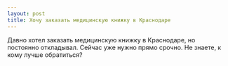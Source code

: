 ```yaml
---
layout: post 
title: Хочу заказать медицинскую книжку в Краснодаре 
--- 
```

Давно хотел заказать медицинскую книжку в Краснодаре, но постоянно откладывал. Сейчас уже нужно прямо срочно. Не знаете, к кому лучше обратиться?